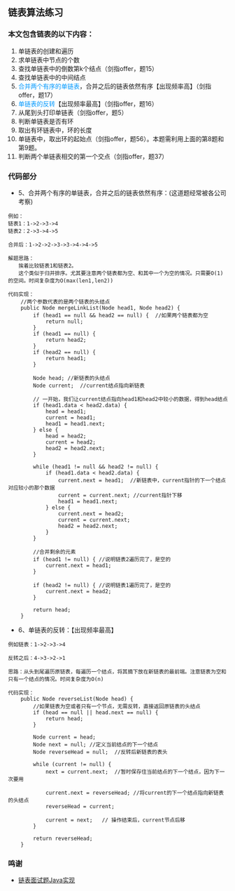 ## 链表算法练习

### 本文包含链表的以下内容：
1. 单链表的创建和遍历
2. 求单链表中节点的个数
3. 查找单链表中的倒数第k个结点（剑指offer，题15）
4. 查找单链表中的中间结点
5. <font color=#0099ff>合并两个有序的单链表</font>，合并之后的链表依然有序【出现频率高】（剑指offer，题17）
6. <font color=#0099ff>单链表的反转</font>【出现频率最高】（剑指offer，题16）
7. 从尾到头打印单链表（剑指offer，题5）
8. 判断单链表是否有环
9. 取出有环链表中，环的长度
10. 单链表中，取出环的起始点（剑指offer，题56）。本题需利用上面的第8题和第9题。
11. 判断两个单链表相交的第一个交点（剑指offer，题37）

### 代码部分
- 5、合并两个有序的单链表，合并之后的链表依然有序：(这道题经常被各公司考察)
```
例如：
链表1：1->2->3->4
链表2：2->3->4->5

合并后：1->2->2->3->3->4->4->5

解题思路：
　　挨着比较链表1和链表2。
　　这个类似于归并排序。尤其要注意两个链表都为空、和其中一个为空的情况。只需要O(1)的空间。时间复杂度为O(max(len1,len2))

代码实现：
	//两个参数代表的是两个链表的头结点
    public Node mergeLinkList(Node head1, Node head2) {
        if (head1 == null && head2 == null) {  //如果两个链表都为空
            return null;
        }
        if (head1 == null) {
            return head2;
        }
        if (head2 == null) {
            return head1;
        }

        Node head; //新链表的头结点
        Node current;  //current结点指向新链表

        // 一开始，我们让current结点指向head1和head2中较小的数据，得到head结点
        if (head1.data < head2.data) {
            head = head1;
            current = head1;
            head1 = head1.next;
        } else {
            head = head2;
            current = head2;
            head2 = head2.next;
        }

        while (head1 != null && head2 != null) {
            if (head1.data < head2.data) {
                current.next = head1;  //新链表中，current指针的下一个结点对应较小的那个数据
                current = current.next; //current指针下移
                head1 = head1.next;
            } else {
                current.next = head2;
                current = current.next;
                head2 = head2.next;
            }
        }

        //合并剩余的元素
        if (head1 != null) { //说明链表2遍历完了，是空的
            current.next = head1;
        }

        if (head2 != null) { //说明链表1遍历完了，是空的
            current.next = head2;
        }

        return head;
    }
```

- 6、单链表的反转：【出现频率最高】
```
例如链表：1->2->3->4

反转之后：4->3->2->1

思路：从头到尾遍历原链表，每遍历一个结点，将其摘下放在新链表的最前端。注意链表为空和只有一个结点的情况。时间复杂度为O(n) 

代码实现：
    public Node reverseList(Node head) {
        //如果链表为空或者只有一个节点，无需反转，直接返回原链表的头结点
        if (head == null || head.next == null) {
            return head;
        }

        Node current = head;
        Node next = null; //定义当前结点的下一个结点
        Node reverseHead = null;  //反转后新链表的表头

        while (current != null) {
            next = current.next;  //暂时保存住当前结点的下一个结点，因为下一次要用

            current.next = reverseHead; //将current的下一个结点指向新链表的头结点
            reverseHead = current;  

            current = next;   // 操作结束后，current节点后移
        }

        return reverseHead;
    }
```

### 鸣谢
- [链表面试题Java实现](https://www.cnblogs.com/smyhvae/p/4782595.html)

